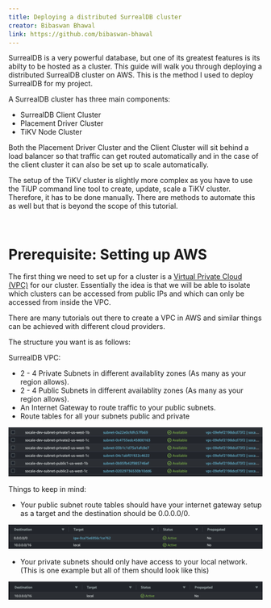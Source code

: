 ```yaml
---
title: Deploying a distributed SurrealDB cluster
creator: Bibaswan Bhawal
link: https://github.com/bibaswan-bhawal
---
```


SurrealDB is a very powerful database, but one of its greatest features is its abilty to be hosted as a cluster. This guide will walk you through deploying a distributed SurrealDB cluster on AWS. This is the method I used to deploy SurrealDB for my project.

A SurrealDB cluster has three main components:

- SurrealDB Client Cluster
- Placement Driver Cluster
- TiKV Node Cluster

Both the Placement Driver Cluster and the Client Cluster will sit behind a load balancer so that traffic can get routed automatically and in the case of the client cluster it can also be set up to scale automatically.

The setup of the TiKV cluster is slightly more complex as you have to use the TiUP command line tool to create, update, scale a TiKV cluster. Therefore, it has to be done manually. There are methods to automate this as well but that is beyond the scope of this tutorial.

<br />

# Prerequisite: Setting up AWS

The first thing we need to set up for a cluster is a [Virtual Private Cloud (VPC)](https://www.cloudflare.com/learning/cloud/what-is-a-virtual-private-cloud/) for our cluster. Essentially the idea is that we will be able to isolate which clusters can be accessed from public IPs and which can only be accessed from inside the VPC.

There are many tutorials out there to create a VPC in AWS and similar things can be achieved with different cloud providers.

The structure you want is as follows:

SurrealDB VPC:

- 2 - 4 Private Subnets in different availablity zones (As many as your region allows).
- 2 - 4 Public Subnets in different availablity zones (As many as your region allows).
- An Internet Gateway to route traffic to your public subnets.
- Route tables for all your subnets public and private

![diagram showing subnets](../assets/community/surrealdb-on-aws/diagram_1.png 'How I set up my subnets')

Things to keep in mind:

- Your public subnet route tables should have your internet gateway setup as a target and the destination should be 0.0.0.0/0.

![diagram showing public route table](../assets/community/surrealdb-on-aws/diagram_2.png 'How I set up my public route table')

- Your private subnets should only have access to your local network. (This is one example but all of them should look like this)

![diagram showing private route table](../assets/community/surrealdb-on-aws/diagram_3.png 'How I set up my private subnet route table')
